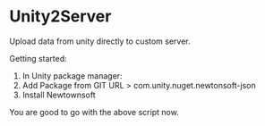 # Unity2Server
Upload data from unity directly to custom server. 

Getting started:

1. In Unity package manager:
2. Add Package from GIT URL > com.unity.nuget.newtonsoft-json
3. Install Newtownsoft

You are good to go with the above script now. 

